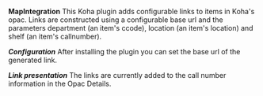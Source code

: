 **MapIntegration**
This Koha plugin adds configurable links to items in Koha's opac. Links are constructed using a configurable base url and the parameters department (an item's ccode), location (an item's location) and shelf (an item's callnumber). 

***Configuration***
After installing the plugin you can set the base url of the generated link.

***Link presentation***
The links are currently added to the call number information in the Opac Details.
